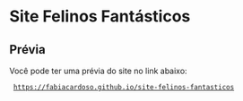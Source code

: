 # Site Felinos Fantásticos

## Prévia

Você pode ter uma prévia do site no link abaixo:

<code> https://fabiacardoso.github.io/site-felinos-fantasticos </code>
